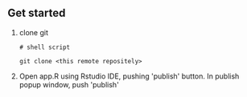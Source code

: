 ## Get started

1. clone git
   ```
   # shell script
   
   git clone <this remote repositely>
   ```

1. Open app.R using Rstudio IDE, pushing 'publish' button. In publish popup window, push 'publish'
